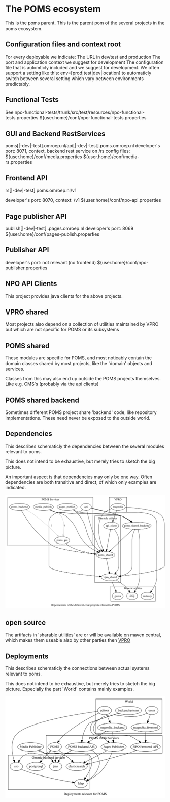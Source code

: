 The POMS ecosystem
==================

This is the poms parent. This is the parent pom of the several projects in the poms ecosystem.

Configuration files and context root
------------------------------------
For every deployable we indicate:
The URL in dev/test and production
The port and application context we suggest for development
The configuration file that is automticly included and we suggest for development.
We often support a setting like this:
env=[prod|test|dev|location] to automaticly switch between several setting which vary between environments predictably.



Functional Tests
----------------
See
npo-functional-tests/trunk/src/test/resources/npo-functional-tests.properties
${user.home}/conf/npo-functional-tests.properties


GUI and Backend RestServices
--------
poms[|-dev|-test].omroep.nl/api[|-dev|-test].poms.omroep.nl
developer's port: 8071, context,  backend rest service on /rs
config files:
${user.home}/conf/media.properties
${user.home}/conf/media-rs.properties

Frontend API
-------------
rs[|-dev|-test].poms.omroep.nl/v1

developer's port: 8070, context: /v1
${user.home}/conf/npo-api.properties

Page publisher API
-------------------
publish[|-dev|-test]..pages.omroep.nl
developer's port: 8069
${user.home}/conf/pages-publish.properties

Publisher API
-------------
developer's port: not relevant (no frontend)
${user.home}/conf/npo-publisher.properties

NPO API Clients
---------------
This project provides java clients for the above projects.


VPRO shared
-----------
Most projects also depend on a collection of utilities maintained by VPRO but which are not specific for POMS or its subsystems

POMS shared
-----------
These modules are specific for POMS, and most noticably contain the domain classes shared by most projects, like the 'domain' objects and services.

Classes from this may also end up outside the POMS projects themselves. Like e.g. CMS's (probably via the api clients)

POMS shared backend
-------------------
Sometimes different POMS project share 'backend' code, like repository implementations. These need never be exposed to the outside world.





Dependencies
------------
<!--- PNG's are created using 'graphviz' from the *.dot files. See Makefile.-->
This describes schematicly the dependencies between the several modules relevant to poms.

This does not intend to be exhaustive, but merely tries to sketch the big picture.

An important aspect is that dependencies may only be one way. Often dependencies are both transitive and direct, of which only examples are indicated.


![dependency graph](poms-dependencies.svg?sanitize=true "")

## open source
The artifacts in 'sharable utilities' are or will be available on maven central, which makes them useable also by other parties then [VPRO](https://github.com/vpro)


Deployments
------------
This describes schematicly the connections between actual systems relevant to poms.

This does not intend to be exhaustive, but merely tries to sketch the big picture. Especially the part 'World' contains mainly examples.

![deployment graph](poms-deployment.svg?sanitize=true "")
